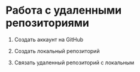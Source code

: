 # Работа с удаленными репозиториями

1. Создать аккаунт на GitHub

2. Создать локальный репозиторий

3. Связать удаленный репозиторий с локальным